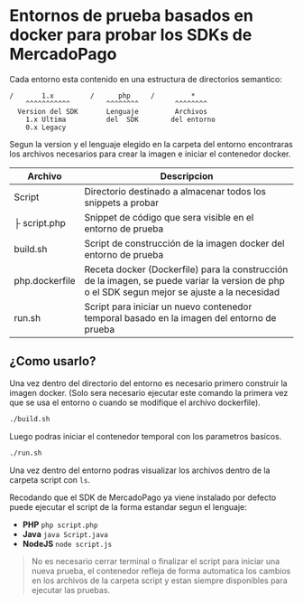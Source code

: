 # Entornos de prueba basados en docker para probar los SDKs de MercadoPago

Cada entorno esta contenido en una estructura de directorios semantico:

```
/       1.x         /      php     /         *
    ^^^^^^^^^^^         ^^^^^^^^         ^^^^^^^^
  Version del SDK       Lenguaje         Archivos 
    1.x Ultima          del  SDK        del entorno
    0.x Legacy
```

Segun la version y el lenguaje elegido en la carpeta del entorno encontraras los archivos necesarios para crear la imagen e iniciar el contenedor docker.

| Archivo           | Descripcion                               	|
|-----	|----------------	|
| Script         	| Directorio destinado a almacenar todos los snippets a probar                               	|
| ├ script.php 	| Snippet de código que sera visible en el entorno de prueba                                 	|
| build.sh       	| Script de construcción de la imagen docker del entorno de prueba                           	|
| php.dockerfile 	| Receta docker (Dockerfile) para la construcción de la imagen, se puede variar la version de php o el SDK segun mejor se ajuste a la necesidad |
| run.sh         	| Script para iniciar un nuevo contenedor temporal basado en la imagen del entorno de prueba 	|

## ¿Como usarlo?

Una vez dentro del directorio del entorno es necesario primero construir la imagen docker. (Solo sera necesario ejecutar este comando la primera vez que se usa el entorno o cuando se modifique el archivo dockerfile).

```bash
./build.sh
```

Luego podras iniciar el contenedor temporal con los parametros basicos.

```bash
./run.sh
```

Una vez dentro del entorno podras visualizar los archivos dentro de la carpeta script con `ls`.

Recodando que el SDK de MercadoPago ya viene instalado por defecto puede ejecutar el script de la forma estandar segun el lenguaje:

- **PHP**   	`php script.php`
- **Java**   	`java Script.java`
- **NodeJS**   	`node script.js`

> No es necesario cerrar terminal o finalizar el script para iniciar una nueva prueba, el contenedor refleja de forma automatica los cambios en los archivos de la carpeta script y estan siempre disponibles para ejecutar las pruebas.
